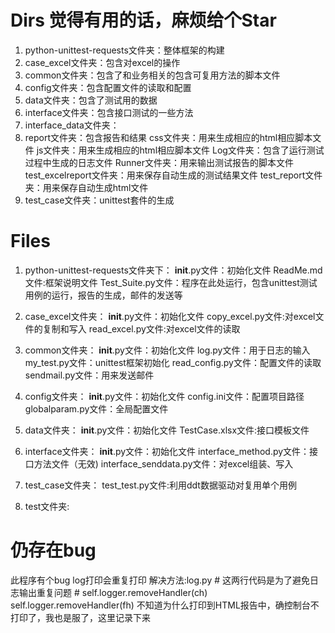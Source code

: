 ﻿Dirs
 觉得有用的话，麻烦给个Star
 ====
1. python-unittest-requests文件夹：整体框架的构建
2. case_excel文件夹：包含对excel的操作
3. common文件夹：包含了和业务相关的包含可复用方法的脚本文件
4. config文件夹：包含配置文件的读取和配置
5. data文件夹：包含了测试用的数据
6. interface文件夹：包含接口测试的一些方法
7. interface_data文件夹：
8. report文件夹：包含报告和结果
		css文件夹：用来生成相应的html相应脚本文件
		js文件夹：用来生成相应的html相应脚本文件
		Log文件夹：包含了运行测试过程中生成的日志文件
		Runner文件夹：用来输出测试报告的脚本文件
		test_excelreport文件夹：用来保存自动生成的测试结果文件
		test_report文件夹：用来保存自动生成html文件
9. test_case文件夹：unittest套件的生成


Files
===
1. python-unittest-requests文件夹下：
    	__init__.py文件：初始化文件
    	ReadMe.md文件:框架说明文件
    	Test_Suite.py文件：程序在此处运行，包含unittest测试用例的运行，报告的生成，邮件的发送等
    
2. case_excel文件夹：
		__init__.py文件：初始化文件
		copy_excel.py文件:对excel文件的复制和写入
		read_excel.py文件:对excel文件的读取
3. common文件夹：
		__init__.py文件：初始化文件
		log.py文件：用于日志的输入
		my_test.py文件：unittest框架初始化
		read_config.py文件：配置文件的读取
		sendmail.py文件：用来发送邮件
4. config文件夹：
		__init__.py文件：初始化文件
		config.ini文件：配置项目路径
		globalparam.py文件：全局配置文件
5. data文件夹：
		__init__.py文件：初始化文件
		TestCase.xlsx文件:接口模板文件
6. interface文件夹：
		__init__.py文件：初始化文件
		interface_method.py文件：接口方法文件（无效)
		interface_senddata.py文件：对excel组装、写入
7. test_case文件夹：
		test_test.py文件:利用ddt数据驱动对复用单个用例
8. test文件夹:
	

仍存在bug
===

此程序有个bug log打印会重复打印
解决方法:log.py  # 这两行代码是为了避免日志输出重复问题
        # self.logger.removeHandler(ch)
        self.logger.removeHandler(fh)
不知道为什么打印到HTML报告中，确控制台不打印了，我也是服了，这里记录下来
